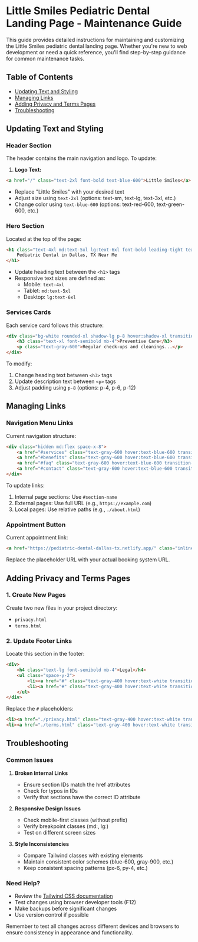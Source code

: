 # Little Smiles Pediatric Dental Landing Page - Maintenance Guide

This guide provides detailed instructions for maintaining and customizing the Little Smiles pediatric dental landing page. Whether you're new to web development or need a quick reference, you'll find step-by-step guidance for common maintenance tasks.

## Table of Contents
- [Updating Text and Styling](#updating-text-and-styling)
- [Managing Links](#managing-links)
- [Adding Privacy and Terms Pages](#adding-privacy-and-terms-pages)
- [Troubleshooting](#troubleshooting)

## Updating Text and Styling

### Header Section
The header contains the main navigation and logo. To update:

1. **Logo Text:**
```html
<a href="/" class="text-2xl font-bold text-blue-600">Little Smiles</a>
```
- Replace "Little Smiles" with your desired text
- Adjust size using `text-2xl` (options: text-sm, text-lg, text-3xl, etc.)
- Change color using `text-blue-600` (options: text-red-600, text-green-600, etc.)

### Hero Section
Located at the top of the page:
```html
<h1 class="text-4xl md:text-5xl lg:text-6xl font-bold leading-tight text-gray-900 mb-6">
    Pediatric Dental in Dallas, TX Near Me
</h1>
```
- Update heading text between the `<h1>` tags
- Responsive text sizes are defined as:
  - Mobile: `text-4xl`
  - Tablet: `md:text-5xl`
  - Desktop: `lg:text-6xl`

### Services Cards
Each service card follows this structure:
```html
<div class="bg-white rounded-xl shadow-lg p-8 hover:shadow-xl transition-shadow duration-300">
    <h3 class="text-xl font-semibold mb-4">Preventive Care</h3>
    <p class="text-gray-600">Regular check-ups and cleanings...</p>
</div>
```
To modify:
1. Change heading text between `<h3>` tags
2. Update description text between `<p>` tags
3. Adjust padding using `p-8` (options: p-4, p-6, p-12)

## Managing Links

### Navigation Menu Links
Current navigation structure:
```html
<div class="hidden md:flex space-x-8">
    <a href="#services" class="text-gray-600 hover:text-blue-600 transition-colors duration-300">Services</a>
    <a href="#benefits" class="text-gray-600 hover:text-blue-600 transition-colors duration-300">Benefits</a>
    <a href="#faq" class="text-gray-600 hover:text-blue-600 transition-colors duration-300">FAQ</a>
    <a href="#contact" class="text-gray-600 hover:text-blue-600 transition-colors duration-300">Contact</a>
</div>
```

To update links:
1. Internal page sections: Use `#section-name`
2. External pages: Use full URL (e.g., `https://example.com`)
3. Local pages: Use relative paths (e.g., `./about.html`)

### Appointment Button
Current appointment link:
```html
<a href="https://pediatric-dental-dallas-tx.netlify.app/" class="inline-block bg-blue-600 text-white text-lg px-8 py-4 rounded-full">
```
Replace the placeholder URL with your actual booking system URL.

## Adding Privacy and Terms Pages

### 1. Create New Pages
Create two new files in your project directory:
- `privacy.html`
- `terms.html`

### 2. Update Footer Links
Locate this section in the footer:
```html
<div>
    <h4 class="text-lg font-semibold mb-4">Legal</h4>
    <ul class="space-y-2">
        <li><a href="#" class="text-gray-400 hover:text-white transition-colors duration-300">Privacy Policy</a></li>
        <li><a href="#" class="text-gray-400 hover:text-white transition-colors duration-300">Terms of Service</a></li>
    </ul>
</div>
```

Replace the `#` placeholders:
```html
<li><a href="./privacy.html" class="text-gray-400 hover:text-white transition-colors duration-300">Privacy Policy</a></li>
<li><a href="./terms.html" class="text-gray-400 hover:text-white transition-colors duration-300">Terms of Service</a></li>
```

## Troubleshooting

### Common Issues

1. **Broken Internal Links**
   - Ensure section IDs match the href attributes
   - Check for typos in IDs
   - Verify that sections have the correct ID attribute

2. **Responsive Design Issues**
   - Check mobile-first classes (without prefix)
   - Verify breakpoint classes (md:, lg:)
   - Test on different screen sizes

3. **Style Inconsistencies**
   - Compare Tailwind classes with existing elements
   - Maintain consistent color schemes (blue-600, gray-900, etc.)
   - Keep consistent spacing patterns (px-6, py-4, etc.)

### Need Help?
- Review the [Tailwind CSS documentation](https://tailwindcss.com/docs)
- Test changes using browser developer tools (F12)
- Make backups before significant changes
- Use version control if possible

Remember to test all changes across different devices and browsers to ensure consistency in appearance and functionality.